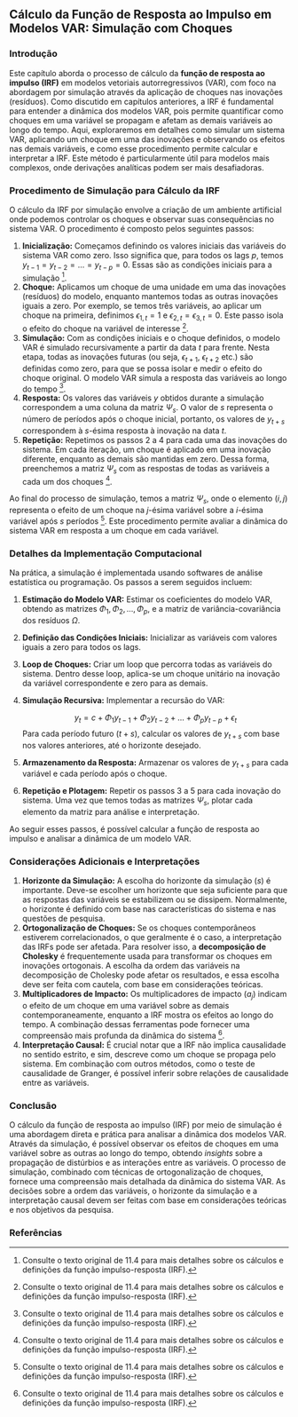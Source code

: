 ## Cálculo da Função de Resposta ao Impulso em Modelos VAR: Simulação com Choques

### Introdução

Este capítulo aborda o processo de cálculo da **função de resposta ao impulso (IRF)** em modelos vetoriais autorregressivos (VAR), com foco na abordagem por simulação através da aplicação de choques nas inovações (resíduos). Como discutido em capítulos anteriores, a IRF é fundamental para entender a dinâmica dos modelos VAR, pois permite quantificar como choques em uma variável se propagam e afetam as demais variáveis ao longo do tempo. Aqui, exploraremos em detalhes como simular um sistema VAR, aplicando um choque em uma das inovações e observando os efeitos nas demais variáveis, e como esse procedimento permite calcular e interpretar a IRF. Este método é particularmente útil para modelos mais complexos, onde derivações analíticas podem ser mais desafiadoras.

### Procedimento de Simulação para Cálculo da IRF

O cálculo da IRF por simulação envolve a criação de um ambiente artificial onde podemos controlar os choques e observar suas consequências no sistema VAR. O procedimento é composto pelos seguintes passos:

1.  **Inicialização:** Começamos definindo os valores iniciais das variáveis do sistema VAR como zero. Isso significa que, para todos os lags $p$, temos $y_{t-1} = y_{t-2} = \ldots = y_{t-p} = 0$. Essas são as condições iniciais para a simulação [^1].
2.  **Choque:** Aplicamos um choque de uma unidade em uma das inovações (resíduos) do modelo, enquanto mantemos todas as outras inovações iguais a zero. Por exemplo, se temos três variáveis, ao aplicar um choque na primeira, definimos $\epsilon_{1,t} = 1$ e $\epsilon_{2,t} = \epsilon_{3,t} = 0$. Este passo isola o efeito do choque na variável de interesse [^1].
3.  **Simulação:**  Com as condições iniciais e o choque definidos, o modelo VAR é simulado recursivamente a partir da data $t$ para frente. Nesta etapa, todas as inovações futuras (ou seja, $\epsilon_{t+1}$, $\epsilon_{t+2}$ etc.) são definidas como zero, para que se possa isolar e medir o efeito do choque original. O modelo VAR simula a resposta das variáveis ao longo do tempo [^1].
4.  **Resposta:** Os valores das variáveis $y$ obtidos durante a simulação correspondem a uma coluna da matriz $\Psi_s$. O valor de $s$ representa o número de períodos após o choque inicial,  portanto, os valores de $y_{t+s}$ correspondem à *s*-ésima resposta à inovação na data $t$.
5.  **Repetição:** Repetimos os passos 2 a 4 para cada uma das inovações do sistema. Em cada iteração, um choque é aplicado em uma inovação diferente, enquanto as demais são mantidas em zero.  Dessa forma, preenchemos a matriz $\Psi_s$ com as respostas de todas as variáveis a cada um dos choques [^1].

Ao final do processo de simulação, temos a matriz $\Psi_s$, onde o elemento $(i, j)$ representa o efeito de um choque na *j*-ésima variável sobre a *i*-ésima variável após *s* períodos [^1]. Este procedimento permite avaliar a dinâmica do sistema VAR em resposta a um choque em cada variável.

### Detalhes da Implementação Computacional

Na prática, a simulação é implementada usando softwares de análise estatística ou programação. Os passos a serem seguidos incluem:

1.  **Estimação do Modelo VAR:** Estimar os coeficientes do modelo VAR, obtendo as matrizes $\Phi_1, \Phi_2, \ldots, \Phi_p$,  e a matriz de variância-covariância dos resíduos $\Omega$.
2.  **Definição das Condições Iniciais:** Inicializar as variáveis com valores iguais a zero para todos os lags.
3.  **Loop de Choques:** Criar um loop que percorra todas as variáveis do sistema. Dentro desse loop, aplica-se um choque unitário na inovação da variável correspondente e zero para as demais.
4.  **Simulação Recursiva:**  Implementar a recursão do VAR:

    $$y_t = c + \Phi_1 y_{t-1} + \Phi_2 y_{t-2} + \ldots + \Phi_p y_{t-p} + \epsilon_t $$
    Para cada período futuro ($t+s$), calcular os valores de $y_{t+s}$ com base nos valores anteriores, até o horizonte desejado.
5.  **Armazenamento da Resposta:** Armazenar os valores de $y_{t+s}$ para cada variável e cada período após o choque.
6.  **Repetição e Plotagem:** Repetir os passos 3 a 5 para cada inovação do sistema. Uma vez que temos todas as matrizes $\Psi_s$, plotar cada elemento da matriz para análise e interpretação.

Ao seguir esses passos, é possível calcular a função de resposta ao impulso e analisar a dinâmica de um modelo VAR.

### Considerações Adicionais e Interpretações

1.  **Horizonte da Simulação:** A escolha do horizonte da simulação ($s$) é importante. Deve-se escolher um horizonte que seja suficiente para que as respostas das variáveis se estabilizem ou se dissipem. Normalmente, o horizonte é definido com base nas características do sistema e nas questões de pesquisa.
2.  **Ortogonalização de Choques:** Se os choques contemporâneos estiverem correlacionados, o que geralmente é o caso, a interpretação das IRFs pode ser afetada. Para resolver isso, a **decomposição de Cholesky** é frequentemente usada para transformar os choques em inovações ortogonais. A escolha da ordem das variáveis na decomposição de Cholesky pode afetar os resultados, e essa escolha deve ser feita com cautela, com base em considerações teóricas.
3.  **Multiplicadores de Impacto:** Os multiplicadores de impacto ($a_j$) indicam o efeito de um choque em uma variável sobre as demais contemporaneamente, enquanto a IRF mostra os efeitos ao longo do tempo. A combinação dessas ferramentas pode fornecer uma compreensão mais profunda da dinâmica do sistema [^1].
4.  **Interpretação Causal:** É crucial notar que a IRF não implica causalidade no sentido estrito, e sim, descreve como um choque se propaga pelo sistema. Em combinação com outros métodos, como o teste de causalidade de Granger, é possível inferir sobre relações de causalidade entre as variáveis.

### Conclusão

O cálculo da função de resposta ao impulso (IRF) por meio de simulação é uma abordagem direta e prática para analisar a dinâmica dos modelos VAR. Através da simulação, é possível observar os efeitos de choques em uma variável sobre as outras ao longo do tempo, obtendo *insights* sobre a propagação de distúrbios e as interações entre as variáveis. O processo de simulação, combinado com técnicas de ortogonalização de choques, fornece uma compreensão mais detalhada da dinâmica do sistema VAR. As decisões sobre a ordem das variáveis, o horizonte da simulação e a interpretação causal devem ser feitas com base em considerações teóricas e nos objetivos da pesquisa.

### Referências
[^1]: Consulte o texto original de 11.4 para mais detalhes sobre os cálculos e definições da função impulso-resposta (IRF).
<!-- END -->
